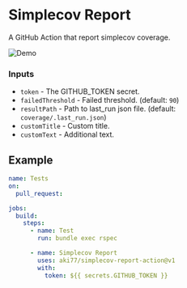 # Simplecov Report

A GitHub Action that report simplecov coverage.

![Demo](https://i.gyazo.com/c4e572c91fe8048c95392ea3ddce79f5.png)

### Inputs

- `token` - The GITHUB_TOKEN secret.
- `failedThreshold` - Failed threshold. (default: `90`)
- `resultPath` - Path to last_run json file. (default: `coverage/.last_run.json`)
- `customTitle` - Custom title.
- `customText` - Additional text.
## Example

```yaml
name: Tests
on:
  pull_request:

jobs:
  build:
    steps:
      - name: Test
        run: bundle exec rspec

      - name: Simplecov Report
        uses: aki77/simplecov-report-action@v1
        with:
          token: ${{ secrets.GITHUB_TOKEN }}
```
